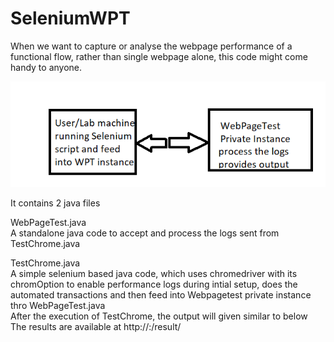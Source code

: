 # SeleniumWPT

When we want to capture or analyse the webpage performance of a functional flow, rather than single webpage alone, this code might come
handy to anyone.

![Screenshot](test.png)


It contains 2 java files

WebPageTest.java<br>
   A standalone java code to accept and process the logs sent from TestChrome.java
    
TestChrome.java<br>
     A simple selenium based java code, which uses chromedriver with its chromOption to enable performance logs during intial setup, does the automated transactions and then feed into Webpagetest private instance thro WebPageTest.java <br>
After the execution of TestChrome, the output will given similar to below <br>
The results are available at http://<wpt private instance host>:<port>/result/<folder>


